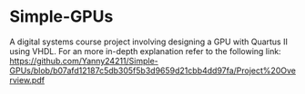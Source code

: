 # Simple-GPUs
A digital systems course project involving designing a GPU with Quartus II using VHDL. For an more in-depth explanation refer to the following link: https://github.com/Yanny24211/Simple-GPUs/blob/b07afd12187c5db305f5b3d9659d21cbb4dd97fa/Project%20Overview.pdf
